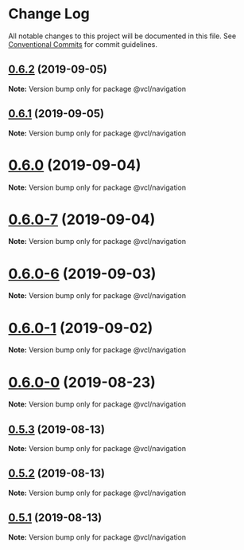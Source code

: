 # Change Log

All notable changes to this project will be documented in this file.
See [Conventional Commits](https://conventionalcommits.org) for commit guidelines.

## [0.6.2](https://github.com/vcl/navigation/compare/v0.6.1...v0.6.2) (2019-09-05)

**Note:** Version bump only for package @vcl/navigation





## [0.6.1](https://github.com/vcl/navigation/compare/v0.6.0...v0.6.1) (2019-09-05)

**Note:** Version bump only for package @vcl/navigation





# [0.6.0](https://github.com/vcl/navigation/compare/v0.6.0-7...v0.6.0) (2019-09-04)

**Note:** Version bump only for package @vcl/navigation





# [0.6.0-7](https://github.com/vcl/navigation/compare/v0.6.0-5...v0.6.0-7) (2019-09-04)

**Note:** Version bump only for package @vcl/navigation





# [0.6.0-6](https://github.com/vcl/navigation/compare/v0.6.0-5...v0.6.0-6) (2019-09-03)

**Note:** Version bump only for package @vcl/navigation





# [0.6.0-1](https://github.com/vcl/navigation/compare/v0.6.0-0...v0.6.0-1) (2019-09-02)

**Note:** Version bump only for package @vcl/navigation





# [0.6.0-0](https://github.com/vcl/navigation/compare/v0.5.4...v0.6.0-0) (2019-08-23)

**Note:** Version bump only for package @vcl/navigation





## [0.5.3](https://github.com/vcl/navigation/compare/v0.5.1...v0.5.3) (2019-08-13)

**Note:** Version bump only for package @vcl/navigation





## [0.5.2](https://github.com/vcl/navigation/compare/v0.5.1...v0.5.2) (2019-08-13)

**Note:** Version bump only for package @vcl/navigation





## [0.5.1](https://github.com/vcl/navigation/compare/v0.5.0...v0.5.1) (2019-08-13)

**Note:** Version bump only for package @vcl/navigation
